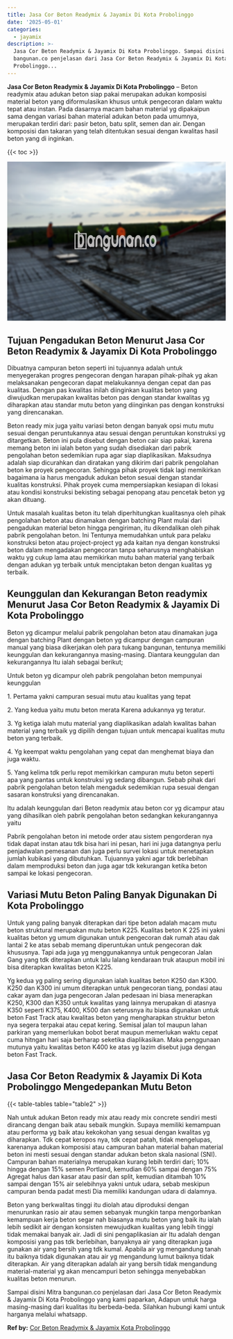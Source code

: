 ```yaml
---
title: Jasa Cor Beton Readymix & Jayamix Di Kota Probolinggo
date: '2025-05-01'
categories:
  - jayamix
description: >-
  Jasa Cor Beton Readymix & Jayamix Di Kota Probolinggo. Sampai disini Mitra
  bangunan.co penjelasan dari Jasa Cor Beton Readymix & Jayamix Di Kota
  Probolinggo...
---
```


**Jasa Cor Beton Readymix & Jayamix Di Kota Probolinggo** – Beton readymix atau adukan beton siap pakai merupakan adukan komposisi material beton yang diformulasikan khusus untuk pengecoran dalam waktu tepat atau instan. Pada dasarnya macam bahan material yg dipakaipun sama dengan variasi bahan material adukan beton pada umumnya, merupakan terdiri dari: pasir beton, batu split, semen dan air. Dengan komposisi dan takaran yang telah ditentukan sesuai dengan kwalitas hasil beton yang di inginkan.

{{< toc >}}

![Jasa Cor Beton Readymix & Jayamix Di Kota Probolinggo](/images/jasa-cor-readymix-38.png)

## Tujuan Pengadukan Beton Menurut Jasa Cor Beton Readymix & Jayamix Di Kota Probolinggo

Dibuatnya campuran beton seperti ini tujuannya adalah untuk menyegerakan progres pengecoran dengan harapan pihak-pihak yg akan melaksanakan pengecoran dapat melakukannya dengan cepat dan pas kualitas. Dengan pas kwalitas inilah diinginkan kualitas beton yang diwujudkan merupakan kwalitas beton pas dengan standar kwalitas yg diharapkan atau standar mutu beton yang diinginkan pas dengan konstruksi yang direncanakan.

Beton ready mix juga yaitu variasi beton dengan banyak opsi mutu mutu sesuai dengan peruntukannya atau sesuai dengan peruntukan konstruksi yg ditargetkan. Beton ini pula disebut dengan beton cair siap pakai, karena memang beton ini ialah beton yang sudah disediakan dari pabrik pengolahan beton sedemikian rupa agar siap diaplikasikan. Maksudnya adalah siap dicurahkan dan diratakan yang dikirim dari pabrik pengolahan beton ke proyek pengecoran. Sehingga pihak proyek tidak lagi memikirkan bagaimana ia harus mengaduk adukan beton sesuai dengan standar kualitas konstruksi. Pihak proyek cuma mempersiapkan kesiapan di lokasi atau kondisi konstruksi bekisting sebagai penopang atau pencetak beton yg akan dituang.

Untuk masalah kualitas beton itu telah diperhitungkan kualitasnya oleh pihak pengolahan beton atau dinamakan dengan batching Plant mulai dari pengadukan material beton hingga pengiriman, itu dikendalikan oleh pihak pabrik pengolahan beton. Ini Tentunya memudahkan untuk para pelaku konstruksi beton atau project-project yg ada kaitan nya dengan konstruksi beton dalam mengadakan pengecoran tanpa seharusnya menghabiskan waktu yg cukup lama atau memikirkan mutu bahan material yang terbaik dengan adukan yg terbaik untuk menciptakan beton dengan kualitas yg terbaik.

## Keunggulan dan Kekurangan Beton readymix Menurut Jasa Cor Beton Readymix & Jayamix Di Kota Probolinggo

Beton yg dicampur melalui pabrik pengolahan beton atau dinamakan juga dengan batching Plant dengan beton yg dicampur dengan campuran manual yang biasa dikerjakan oleh para tukang bangunan, tentunya memiliki keunggulan dan kekurangannya masing-masing. Diantara keunggulan dan kekurangannya Itu ialah sebagai berikut;

Untuk beton yg dicampur oleh pabrik pengolahan beton mempunyai keunggulan

1\. Pertama yakni campuran sesuai mutu atau kualitas yang tepat

2\. Yang kedua yaitu mutu beton merata Karena adukannya yg teratur.

3\. Yg ketiga ialah mutu material yang diaplikasikan adalah kwalitas bahan material yang terbaik yg dipilih dengan tujuan untuk mencapai kualitas mutu beton yang terbaik.

4\. Yg keempat waktu pengolahan yang cepat dan menghemat biaya dan juga waktu.

5\. Yang kelima tdk perlu repot memikirkan campuran mutu beton seperti apa yang pantas untuk konstruksi yg sedang dibangun. Sebab pihak dari pabrik pengolahan beton telah mengaduk sedemikian rupa sesuai dengan sasaran konstruksi yang direncanakan.

Itu adalah keunggulan dari Beton readymix atau beton cor yg dicampur atau yang dihasilkan oleh pabrik pengolahan beton sedangkan kekurangannya yaitu

Pabrik pengolahan beton ini metode order atau sistem pengorderan nya tidak dapat instan atau tdk bisa hari ini pesan, hari ini juga datangnya perlu penjadwalan pemesanan dan juga perlu survei lokasi untuk menetapkan jumlah kubikasi yang dibutuhkan. Tujuannya yakni agar tdk berlebihan dalam memproduksi beton dan juga agar tdk kekurangan ketika beton sampai ke lokasi pengecoran.

## Variasi Mutu Beton Paling Banyak Digunakan Di Kota Probolinggo

Untuk yang paling banyak diterapkan dari tipe beton adalah macam mutu beton struktural merupakan mutu beton K225. Kualitas beton K 225 ini yakni kualitas beton yg umum digunakan untuk pengecoran dak rumah atau dak lantai 2 ke atas sebab memang diperuntukan untuk pengecoran dak khususnya. Tapi ada juga yg menggunakannya untuk pengecoran Jalan Gang yang tdk diterapkan untuk lalu lalang kendaraan truk ataupun mobil ini bisa diterapkan kwalitas beton K225.

Yg kedua yg paling sering digunakan ialah kualitas beton K250 dan K300. K250 dan K300 ini umum diterapkan untuk pengecoran tiang, pondasi atau cakar ayam dan juga pengecoran Jalan pedesaan ini biasa menerapkan K250, K300 dan K350 untuk kwalitas yang lainnya merupakan di atasnya K350 seperti K375, K400, K500 dan seterusnya itu biasa digunakan untuk beton Fast Track atau kwalitas beton yang mengharapkan struktur beton nya segera terpakai atau cepat kering. Semisal jalan tol maupun lahan parkiran yang memerlukan bobot berat maupun memerlukan waktu cepat cuma hitngan hari saja berharap seketika diaplikasikan. Maka penggunaan mutunya yaitu kwalitas beton K400 ke atas yg lazim disebut juga dengan beton Fast Track.

## Jasa Cor Beton Readymix & Jayamix Di Kota Probolinggo Mengedepankan Mutu Beton

{{< table-tables table="table2" >}}

Nah untuk adukan Beton ready mix atau ready mix concrete sendiri mesti dirancang dengan baik atau sebaik mungkin. Supaya memiliki kemampuan atau performa yg baik atau kekokohan yang sesuai dengan kwalitas yg diharapkan. Tdk cepat keropos nya, tdk cepat patah, tidak mengelupas, karenanya adukan komposisi atau campuran bahan material bahan material beton ini mesti sesuai dengan standar adukan beton skala nasional (SNI). Campuran bahan materialnya merupakan kurang lebih terdiri dari; 10% hingga dengan 15% semen Portland, kemudian 60% sampai dengan 75% Agregat halus dan kasar atau pasir dan split, kemudian ditambah 10% sampai dengan 15% air selebihnya yakni untuk udara, sebab meskipun campuran benda padat mesti Dia memiliki kandungan udara di dalamnya.

Beton yang berkwalitas tinggi itu diolah atau diproduksi dengan menurunkan rasio air atau semen sebanyak mungkin tanpa mengorbankan kemampuan kerja beton segar nah biasanya mutu beton yang baik itu ialah lebih sedikit air dengan konsisten mewujudkan kualitas yang lebih tinggi tidak memakai banyak air. Jadi di sini pengaplikasian air Itu adalah dengan komposisi yang pas tdk berlebihan, banyaknya air yang diterapkan juga gunakan air yang bersih yang tdk kumal. Apabila air yg mengandung tanah itu baiknya tidak digunakan atau air yg mengandung lumut baiknya tidak diterapkan. Air yang diterapkan adalah air yang bersih tidak mengandung material-material yg akan mencampuri beton sehingga menyebabkan kualitas beton menurun.

Sampai disini Mitra bangunan.co penjelasan dari Jasa Cor Beton Readymix & Jayamix Di Kota Probolinggo yang kami paparkan, Adapun untuk harga masing-masing dari kualitas itu berbeda-beda. Silahkan hubungi kami untuk harganya melalui whatsapp.

**Ref by:** [Cor Beton Readymix & Jayamix Kota Probolinggo](https://id.wikipedia.org/wiki/Cor)
